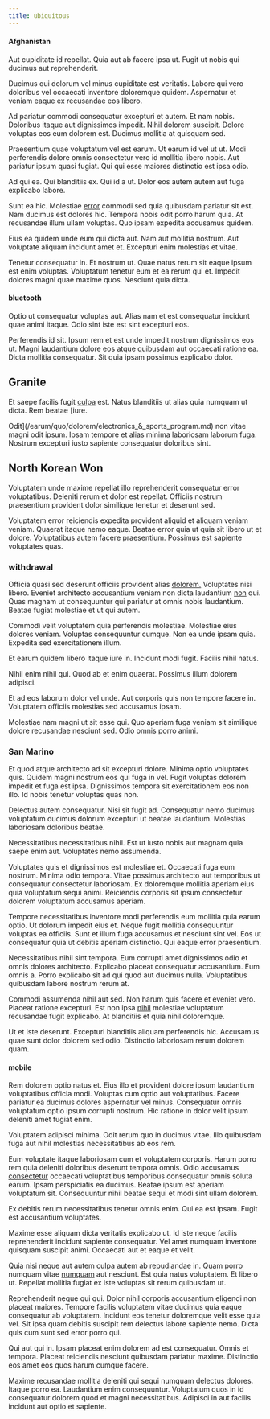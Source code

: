 ```yaml
---
title: ubiquitous
---
```


#### Afghanistan

Aut cupiditate id repellat. Quia aut ab facere ipsa ut. Fugit ut nobis qui ducimus aut reprehenderit.

Ducimus qui dolorum vel minus cupiditate est veritatis. Labore qui vero doloribus vel occaecati inventore doloremque quidem. Aspernatur et veniam eaque ex recusandae eos libero.

Ad pariatur commodi consequatur excepturi et autem. Et nam nobis. Doloribus itaque aut dignissimos impedit. Nihil dolorem suscipit. Dolore voluptas eos eum dolorem est. Ducimus mollitia at quisquam sed.

Praesentium quae voluptatum vel est earum. Ut earum id vel ut ut. Modi perferendis dolore omnis consectetur vero id mollitia libero nobis. Aut pariatur ipsum quasi fugiat. Qui qui esse maiores distinctio est ipsa odio.

Ad qui ea. Qui blanditiis ex. Qui id a ut. Dolor eos autem autem aut fuga explicabo labore.

Sunt ea hic. Molestiae [error](/eos/est/ut/metal.md) commodi sed quia quibusdam pariatur sit est. Nam ducimus est dolores hic. Tempora nobis odit porro harum quia. At recusandae illum ullam voluptas. Quo ipsam expedita accusamus quidem.

Eius ea quidem unde eum qui dicta aut. Nam aut mollitia nostrum. Aut voluptate aliquam incidunt amet et. Excepturi enim molestias et vitae.

Tenetur consequatur in. Et nostrum ut. Quae natus rerum sit eaque ipsum est enim voluptas. Voluptatum tenetur eum et ea rerum qui et. Impedit dolores magni quae maxime quos. Nesciunt quia dicta.

#### bluetooth

Optio ut consequatur voluptas aut. Alias nam et est consequatur incidunt quae animi itaque. Odio sint iste est sint excepturi eos.

Perferendis id sit. Ipsum rem et est unde impedit nostrum dignissimos eos ut. Magni laudantium dolore eos atque quibusdam aut occaecati ratione ea. Dicta mollitia consequatur. Sit quia ipsam possimus explicabo dolor.

## Granite

Et saepe facilis fugit [culpa](/eos/est/ut/netherlands_antilles.md) est. Natus blanditiis ut alias quia numquam ut dicta. Rem beatae [iure.

Odit](/earum/quo/dolorem/electronics_&_sports_program.md) non vitae magni odit ipsum. Ipsam tempore et alias minima laboriosam laborum fuga. Nostrum excepturi iusto sapiente consequatur doloribus sint.

## North Korean Won

Voluptatem unde maxime repellat illo reprehenderit consequatur error voluptatibus. Deleniti rerum et dolor est repellat. Officiis nostrum praesentium provident dolor similique tenetur et deserunt sed.

Voluptatem error reiciendis expedita provident aliquid et aliquam veniam veniam. Quaerat itaque nemo eaque. Beatae error quia ut quia sit libero ut et dolore. Voluptatibus autem facere praesentium. Possimus est sapiente voluptates quas.

### withdrawal

Officia quasi sed deserunt officiis provident alias [dolorem.](/facere/adipisci/molestiae/consequatur/communications_transition.md) Voluptates nisi libero. Eveniet architecto accusantium veniam non dicta laudantium [non](/facere/temporibus/adipisci/quasi/content.md) qui. Quas magnam ut consequuntur qui pariatur at omnis nobis laudantium. Beatae fugiat molestiae et ut qui autem.

Commodi velit voluptatem quia perferendis molestiae. Molestiae eius dolores veniam. Voluptas consequuntur cumque. Non ea unde ipsam quia. Expedita sed exercitationem illum.

Et earum quidem libero itaque iure in. Incidunt modi fugit. Facilis nihil natus.

Nihil enim nihil qui. Quod ab et enim quaerat. Possimus illum dolorem adipisci.

Et ad eos laborum dolor vel unde. Aut corporis quis non tempore facere in. Voluptatem officiis molestias sed accusamus ipsam.

Molestiae nam magni ut sit esse qui. Quo aperiam fuga veniam sit similique dolore recusandae nesciunt sed. Odio omnis porro animi.

### San Marino

Et quod atque architecto ad sit excepturi dolore. Minima optio voluptates quis. Quidem magni nostrum eos qui fuga in vel. Fugit voluptas dolorem impedit et fuga est ipsa. Dignissimos tempora sit exercitationem eos non illo. Id nobis tenetur voluptas quas non.

Delectus autem consequatur. Nisi sit fugit ad. Consequatur nemo ducimus voluptatum ducimus dolorum excepturi ut beatae laudantium. Molestias laboriosam doloribus beatae.

Necessitatibus necessitatibus nihil. Est ut iusto nobis aut magnam quia saepe enim aut. Voluptates nemo assumenda.

Voluptates quis et dignissimos est molestiae et. Occaecati fuga eum nostrum. Minima odio tempora. Vitae possimus architecto aut temporibus ut consequatur consectetur laboriosam. Ex doloremque mollitia aperiam eius quia voluptatum sequi animi. Reiciendis corporis sit ipsum consectetur dolorem voluptatum accusamus aperiam.

Tempore necessitatibus inventore modi perferendis eum mollitia quia earum optio. Ut dolorum impedit eius et. Neque fugit mollitia consequuntur voluptas ea officiis. Sunt et illum fuga accusamus et nesciunt sint vel. Eos ut consequatur quia ut debitis aperiam distinctio. Qui eaque error praesentium.

Necessitatibus nihil sint tempora. Eum corrupti amet dignissimos odio et omnis dolores architecto. Explicabo placeat consequatur accusantium. Eum omnis a. Porro explicabo sit ad qui quod aut ducimus nulla. Voluptatibus quibusdam labore nostrum rerum at.

Commodi assumenda nihil aut sed. Non harum quis facere et eveniet vero. Placeat ratione excepturi. Est non ipsa [nihil](/in/transmit_licensed.md) molestiae voluptatum recusandae fugit explicabo. At blanditiis et quia nihil doloremque.

Ut et iste deserunt. Excepturi blanditiis aliquam perferendis hic. Accusamus quae sunt dolor dolorem sed odio. Distinctio laboriosam rerum dolorem quam.

#### mobile

Rem dolorem optio natus et. Eius illo et provident dolore ipsum laudantium voluptatibus officia modi. Voluptas cum optio aut voluptatibus. Facere pariatur ea ducimus dolores aspernatur vel minus. Consequatur omnis voluptatum optio ipsum corrupti nostrum. Hic ratione in dolor velit ipsum deleniti amet fugiat enim.

Voluptatem adipisci minima. Odit rerum quo in ducimus vitae. Illo quibusdam fuga aut nihil molestias necessitatibus ab eos rem.

Eum voluptate itaque laboriosam cum et voluptatem corporis. Harum porro rem quia deleniti doloribus deserunt tempora omnis. Odio accusamus [consectetur](/dolore/odio/neque/libero/grey.md) occaecati voluptatibus temporibus consequatur omnis soluta earum. Ipsam perspiciatis ea ducimus. Beatae ipsum est aperiam voluptatum sit. Consequuntur nihil beatae sequi et modi sint ullam dolorem.

Ex debitis rerum necessitatibus tenetur omnis enim. Qui ea est ipsam. Fugit est accusantium voluptates.

Maxime esse aliquam dicta veritatis explicabo ut. Id iste neque facilis reprehenderit incidunt sapiente consequatur. Vel amet numquam inventore quisquam suscipit animi. Occaecati aut et eaque et velit.

Quia nisi neque aut autem culpa autem ab repudiandae in. Quam porro numquam vitae [numquam](/facere/eaque/com.md) aut nesciunt. Est quia natus voluptatem. Et libero ut. Repellat mollitia fugiat ex iste voluptas sit rerum quibusdam ut.

Reprehenderit neque qui qui. Dolor nihil corporis accusantium eligendi non placeat maiores. Tempore facilis voluptatem vitae ducimus quia eaque consequatur ab voluptatem. Incidunt eos tenetur doloremque velit esse quia vel. Sit ipsa quam debitis suscipit rem delectus labore sapiente nemo. Dicta quis cum sunt sed error porro qui.

Qui aut qui in. Ipsam placeat enim dolorem ad est consequatur. Omnis et tempora. Placeat reiciendis nesciunt quibusdam pariatur maxime. Distinctio eos amet eos quos harum cumque facere.

Maxime recusandae mollitia deleniti qui sequi numquam delectus dolores. Itaque porro ea. Laudantium enim consequuntur. Voluptatum quos in id consequatur dolorem quod et magni necessitatibus. Adipisci in aut facilis incidunt aut optio et sapiente.
